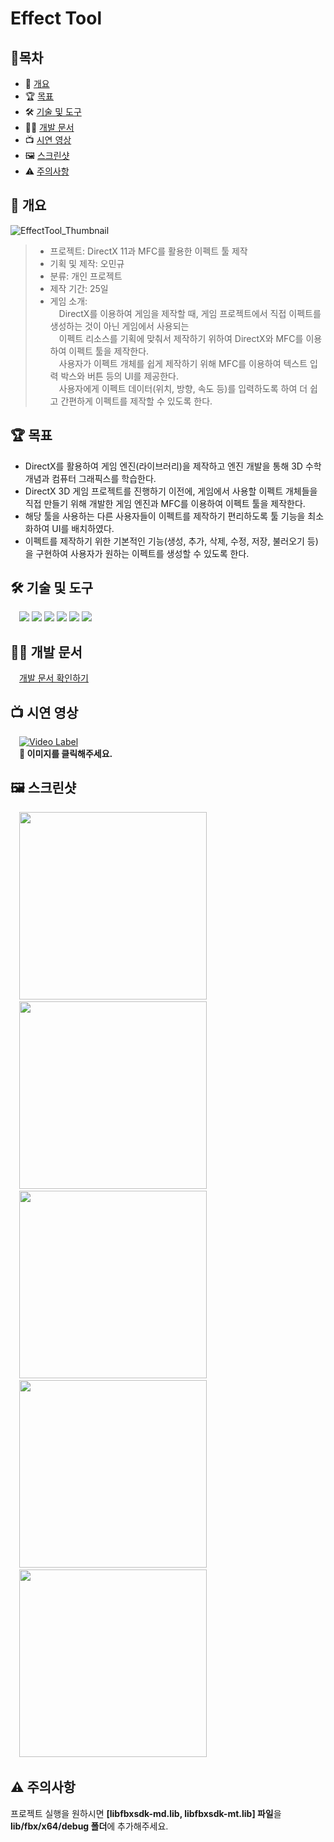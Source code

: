 # Effect Tool
## 📙목차
- 📝 [개요](#-개요)
- 🏆 [목표](#-목표)
- 🛠 [기술 및 도구](#-기술-및-도구)
- 🧑‍💻 [개발 문서](#-개발-문서)
- 📺 [시연 영상](#-시연-영상)
- 🖼️ [스크린샷](#%EF%B8%8F-스크린샷)
- ⚠️ [주의사항](#%EF%B8%8F-주의사항)

## 📝 개요
![EffectTool_Thumbnail](https://user-images.githubusercontent.com/16281218/218702104-19e47381-6c84-476e-9662-d233968656a7.png)    
> - 프로젝트: DirectX 11과 MFC를 활용한 이펙트 툴 제작      
> - 기획 및 제작: 오민규   
> - 분류: 개인 프로젝트   
> - 제작 기간: 25일    
> - 게임 소개:   
> &emsp;DirectX를 이용하여 게임을 제작할 때, 게임 프로젝트에서 직접 이펙트를 생성하는 것이 아닌 게임에서 사용되는        
> &emsp;이펙트 리소스를 기획에 맞춰서 제작하기 위하여 DirectX와 MFC를 이용하여 이펙트 툴을 제작한다.    
> &emsp;사용자가 이펙트 개체를 쉽게 제작하기 위해 MFC를 이용하여 텍스트 입력 박스와 버튼 등의 UI를 제공한다.    
> &emsp;사용자에게 이펙트 데이터(위치, 방향, 속도 등)를 입력하도록 하여 더 쉽고 간편하게 이펙트를 제작할 수 있도록 한다.       

## 🏆 목표      
- DirectX를 활용하여 게임 엔진(라이브러리)을 제작하고 엔진 개발을 통해 3D 수학 개념과 컴퓨터 그래픽스를 학습한다.    
- DirectX 3D 게임 프로젝트를 진행하기 이전에, 게임에서 사용할 이펙트 개체들을 직접 만들기 위해 개발한 게임 엔진과 MFC를 이용하여 이펙트 툴을 제작한다.    
- 해당 툴을 사용하는 다른 사용자들이 이펙트를 제작하기 편리하도록 툴 기능을 최소화하여 UI를 배치하였다.    
- 이펙트를 제작하기 위한 기본적인 기능(생성, 추가, 삭제, 수정, 저장, 불러오기 등)을 구현하여 사용자가 원하는 이펙트를 생성할 수 있도록 한다.    


## 🛠 기술 및 도구   
&emsp;<img src="https://img.shields.io/badge/C-A8B9CC?style=flat-square&&logo=c&logoColor=white"/> 
<img src="https://img.shields.io/badge/C++-00599C?style=flat-square&&logo=cplusplus&logoColor=white"/> 
<img src="https://img.shields.io/badge/Window API-0078D6?style=flat-square&&logo=Windows&logoColor=white"/> 
<img src="https://img.shields.io/badge/-MFC-red?style=flat-square&&logo=Microsoft&logoColor=white"/> 
<img src="https://img.shields.io/badge/-DirectX-black?style=flat-square&&logo=Microsoft&logoColor=white"/> 
<img src="https://img.shields.io/badge/Visual Studio-5C2D91?style=flat-square&&logo=Visual Studio&logoColor=white"/>    

## 🧑‍💻 개발 문서
&emsp;[개발 문서 확인하기](https://github.com/MingyuOh/EffectTool/tree/main/Document)
 
 
## 📺 시연 영상
&emsp;[![Video Label](https://user-images.githubusercontent.com/16281218/218701661-20602342-d82e-4e7d-b7f8-a64dbdc82337.png)](https://youtu.be/GfTfRzlZWFo)        
&emsp;**🔼 이미지를 클릭해주세요.**    

## 🖼️ 스크린샷
&emsp;<img src="https://user-images.githubusercontent.com/16281218/219298699-3464111c-6e0f-4b87-be59-5b4dea4e8ded.png" width="300" height="300"/>    
&emsp;<img src="https://user-images.githubusercontent.com/16281218/219298705-148e1ff5-06a5-4d52-acf4-fb0508df5b2f.png" width="300" height="300"/>    
&emsp;<img src="https://user-images.githubusercontent.com/16281218/219298707-e4101072-13cb-4be4-89d6-8e30712da347.png" width="300" height="300"/>    
&emsp;<img src="https://user-images.githubusercontent.com/16281218/219298711-9d356e36-a485-482b-a2b0-a0b94c4d8feb.png" width="300" height="300"/>    
&emsp;<img src="https://user-images.githubusercontent.com/16281218/219298715-85c20e3a-4ba1-407d-bb3e-dccf18801d89.png" width="300" height="300"/>    

## ⚠️ 주의사항    
프로젝트 실행을 원하시면 
**[libfbxsdk-md.lib, libfbxsdk-mt.lib] 파일**을 
**lib/fbx/x64/debug 폴더**에 추가해주세요.

